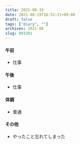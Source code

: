 ```yaml
---
title: 2021-08-19
date: 2021-08-19T16:52:21+09:00
draft: false
tags: ["diary", ""]
archives: 2021-08
slug: 803201
---
```

#### 午前
- 仕事
#### 午後
- 仕事
#### 体調
- 普通
#### その他
- やったこと忘れてしまった